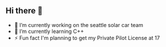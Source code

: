 ## Hi there 👋

- 🔭 I’m currently working on the seattle solar car team
- 🌱 I’m currently learning C++
- ⚡ Fun fact I'm planning to get my Private Pilot License at 17
<!--
**Odelia-Nguyen/Odelia-Nguyen** is a ✨ _special_ ✨ repository because its `README.md` (this file) appears on your GitHub profile.

Here are some ideas to get you started:

- 🔭 I’m currently working on ...
- 🌱 I’m currently learning ...
- 👯 I’m looking to collaborate on ...
- 🤔 I’m looking for help with ...
- 💬 Ask me about ...
- 📫 How to reach me: ...
- 😄 Pronouns: ...
- ⚡ Fun fact: ...
-->
